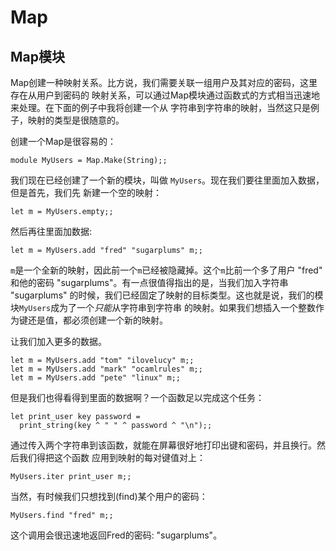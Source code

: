 <!-- ((! set title Map !)) ((! set learn !)) -->
<!-- ((! set center !)) -->

# Map

## Map模块
Map创建一种映射关系。比方说，我们需要关联一组用户及其对应的密码，这里存在从用户到密码的
映射关系，可以通过Map模块通过函数式的方式相当迅速地来处理。在下面的例子中我将创建一个从
字符串到字符串的映射，当然这只是例子，映射的类型是很随意的。

创建一个Map是很容易的：

```ocamltop
module MyUsers = Map.Make(String);;
```

我们现在已经创建了一个新的模块，叫做 `MyUsers`。现在我们要往里面加入数据，但是首先，我们先
新建一个空的映射：

```ocamltop
let m = MyUsers.empty;;
```
然后再往里面加数据:

```ocamltop
let m = MyUsers.add "fred" "sugarplums" m;;
```
`m`是一个全新的映射，因此前一个`m`已经被隐藏掉。这个`m`比前一个多了用户
"fred" 和他的密码 "sugarplums"。有一点很值得指出的是，当我们加入字符串 "sugarplums" 
的时候，我们已经固定了映射的目标类型。这也就是说，我们的模块`MyUsers`成为了一个*只能*从字符串到字符串
的映射。如果我们想插入一个整数作为键还是值，都必须创建一个新的映射。

让我们加入更多的数据。

```ocamltop
let m = MyUsers.add "tom" "ilovelucy" m;;
let m = MyUsers.add "mark" "ocamlrules" m;;
let m = MyUsers.add "pete" "linux" m;;
```
但是我们也得看得到里面的数据啊？一个函数足以完成这个任务：

```ocamltop
let print_user key password =
  print_string(key ^ " " ^ password ^ "\n");;
```

通过传入两个字符串到该函数，就能在屏幕很好地打印出键和密码，并且换行。然后我们得把这个函数
应用到映射的每对键值对上：

```ocamltop
MyUsers.iter print_user m;;
```
当然，有时候我们只想找到(find)某个用户的密码：

```ocamltop
MyUsers.find "fred" m;;
```
这个调用会很迅速地返回Fred的密码: "sugarplums"。


